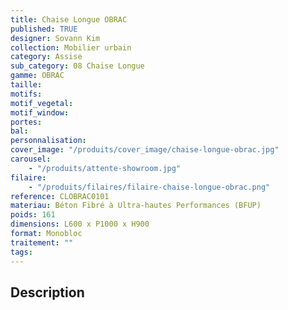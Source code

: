 ```yaml
---
title: Chaise Longue OBRAC
published: TRUE
designer: Sovann Kim
collection: Mobilier urbain
category: Assise
sub_category: 08 Chaise Longue
gamme: OBRAC
taille:
motifs:
motif_vegetal:
motif_window:
portes:
bal:
personnalisation:
cover_image: "/produits/cover_image/chaise-longue-obrac.jpg"
carousel:
    - "/produits/attente-showroom.jpg"
filaire:
    - "/produits/filaires/filaire-chaise-longue-obrac.png"
reference: CLOBRAC0101
materiau: Béton Fibré à Ultra-hautes Performances (BFUP)
poids: 161
dimensions: L600 x P1000 x H900
format: Monobloc
traitement: ""
tags:
---
```


## Description
